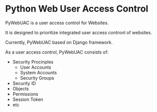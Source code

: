 # Python Web User Access Control

PyWebUAC is a user access control for Websites.

It is designed to prioritize integrated user access contronl of websites.

Currently, PyWebUAC based on Django framework.

As a user access control, PyWebUAC consists of:
- Security Procinples
  - User Accounts
  - System Accounts
  - Security Groups
- Security ID
- Objects
- Permissions
- Session Token
- etc



